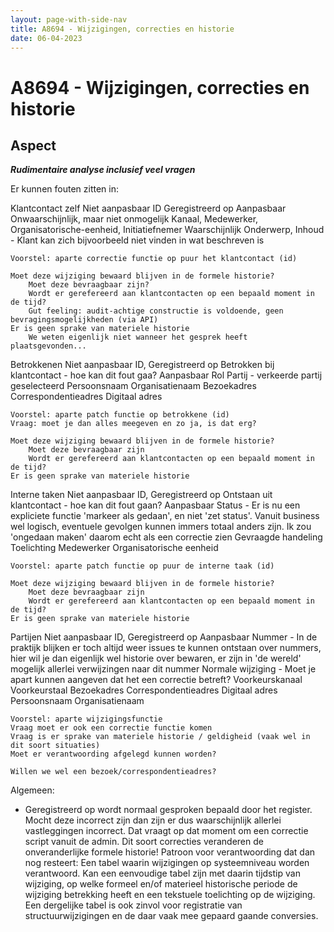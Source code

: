 ```yaml
---
layout: page-with-side-nav
title: A8694 - Wijzigingen, correcties en historie
date: 06-04-2023
---
```


# A8694 - Wijzigingen, correcties en historie

## Aspect

___Rudimentaire analyse inclusief veel vragen___

Er kunnen fouten zitten in:

Klantcontact zelf
    Niet aanpasbaar
        ID
        Geregistreerd op
    Aanpasbaar
        Onwaarschijnlijk, maar niet onmogelijk
            Kanaal, Medewerker, Organisatorische-eenheid, Initiatiefnemer
        Waarschijnlijk
            Onderwerp, Inhoud - Klant kan zich bijvoorbeeld niet vinden in wat beschreven is

    Voorstel: aparte correctie functie op puur het klantcontact (id)

    Moet deze wijziging bewaard blijven in de formele historie?
        Moet deze bevraagbaar zijn?
        Wordt er gerefereerd aan klantcontacten op een bepaald moment in de tijd?
        Gut feeling: audit-achtige constructie is voldoende, geen bevragingsmogelijkheden (via API)
    Er is geen sprake van materiele historie
        We weten eigenlijk niet wanneer het gesprek heeft plaatsgevonden...
    
Betrokkenen
    Niet aanpasbaar
        ID, Geregistreerd op
        Betrokken bij klantcontact - hoe kan dit fout gaa?
    Aanpasbaar
        Rol
        Partij - verkeerde partij geselecteerd
        Persoonsnaam
        Organisatienaam
        Bezoekadres
        Correspondentieadres
        Digitaal adres

    Voorstel: aparte patch functie op betrokkene (id)
    Vraag: moet je dan alles meegeven en zo ja, is dat erg?

    Moet deze wijziging bewaard blijven in de formele historie?
        Moet deze bevraagbaar zijn
        Wordt er gerefereerd aan klantcontacten op een bepaald moment in de tijd?
    Er is geen sprake van materiele historie

Interne taken
    Niet aanpasbaar
        ID, Geregistreerd op
        Ontstaan uit klantcontact - hoe kan dit fout gaan?
    Aanpasbaar
        Status - Er is nu een expliciete functie 'markeer als gedaan', en niet 'zet status'. Vanuit business wel logisch, eventuele gevolgen kunnen immers totaal anders zijn. Ik zou 'ongedaan maken' daarom echt als een correctie zien
        Gevraagde handeling
        Toelichting
        Medewerker
        Organisatorische eenheid
    
    Voorstel: aparte patch functie op puur de interne taak (id)

    Moet deze wijziging bewaard blijven in de formele historie?
        Moet deze bevraagbaar zijn
        Wordt er gerefereerd aan klantcontacten op een bepaald moment in de tijd?
    Er is geen sprake van materiele historie

Partijen
    Niet aanpasbaar
        ID, Geregistreerd op
    Aanpasbaar
        Nummer - In de praktijk blijken er toch altijd weer issues te kunnen ontstaan over nummers, hier wil je dan eigenlijk wel historie over bewaren, er zijn in 'de wereld' mogelijk allerlei verwijzingen naar dit nummer
    Normale wijziging - Moet je apart kunnen aangeven dat het een correctie betreft?
        Voorkeurskanaal
        Voorkeurstaal
        Bezoekadres
        Correspondentieadres
        Digitaal adres
        Persoonsnaam
        Organisatienaam

    Voorstel: aparte wijzigingsfunctie
    Vraag moet er ook een correctie functie komen
    Vraag is er sprake van materiele historie / geldigheid (vaak wel in dit soort situaties)
    Moet er verantwoording afgelegd kunnen worden?

    Willen we wel een bezoek/correspondentieadres?

Algemeen:
- Geregistreerd op wordt normaal gesproken bepaald door het register. Mocht deze incorrect zijn dan zijn er dus waarschijnlijk allerlei vastleggingen incorrect. Dat vraagt op dat moment om een correctie script vanuit de admin. Dit soort correcties veranderen de onveranderlijke formele historie! Patroon voor verantwoording dat dan nog resteert: Een tabel waarin wijzigingen op systeemniveau worden verantwoord. Kan een eenvoudige tabel zijn met daarin tijdstip van wijziging, op welke formeel en/of materieel historische periode de wijziging betrekking heeft en een tekstuele toelichting op de wijziging. Een dergelijke tabel is ook zinvol voor registratie van structuurwijzigingen en de daar vaak mee gepaard gaande conversies.

